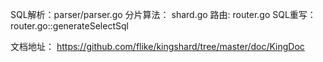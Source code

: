 SQL解析：parser/parser.go
分片算法： shard.go
路由: router.go
SQL重写： router.go::generateSelectSql

文档地址：
https://github.com/flike/kingshard/tree/master/doc/KingDoc

